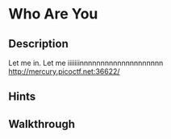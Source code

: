 # Who Are You

## Description

Let me in. Let me iiiiiiinnnnnnnnnnnnnnnnnnnn http://mercury.picoctf.net:36622/

## Hints

## Walkthrough


